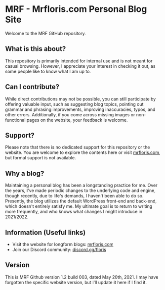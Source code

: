 # MRF - Mrfloris.com Personal Blog Site

Welcome to the MRF GitHub repository.

## What is this about?

This repository is primarily intended for internal use and is not meant for casual browsing. However, I appreciate your interest in checking it out, as some people like to know what I am up to.

## Can I contribute?

While direct contributions may not be possible, you can still participate by offering valuable input, such as suggesting blog topics, pointing out grammar and phrasing improvements, improving inaccuracies, typos, and other errors. Additionally, if you come across missing images or non-functional pages on the website, your feedback is welcome.

## Support?

Please note that there is no dedicated support for this repository or the website. You are welcome to explore the contents here or visit [mrfloris.com](https://mrfloris.com/), but formal support is not available.

## Why a blog?

Maintaining a personal blog has been a longstanding practice for me. Over the years, I've made periodic changes to the underlying code and engine, though recently, due to life's demands, I haven't been able to do so. Presently, the blog utilizes the default WordPress front-end and back-end, which doesn't entirely satisfy me. My ultimate goal is to return to writing more frequently, and who knows what changes I might introduce in 2021/2022.

## Information (Useful links)

- Visit the website for longform blogs: [mrfloris.com](https://mrfloris.com/)
- Join our Discord community: [discord.gg/floris](https://discord.gg/floris)

## Version

This is MRF Github version 1.2 build 003, dated May 20th, 2021. I may have forgotten the specific website version, but I'll update it here if I find it.
